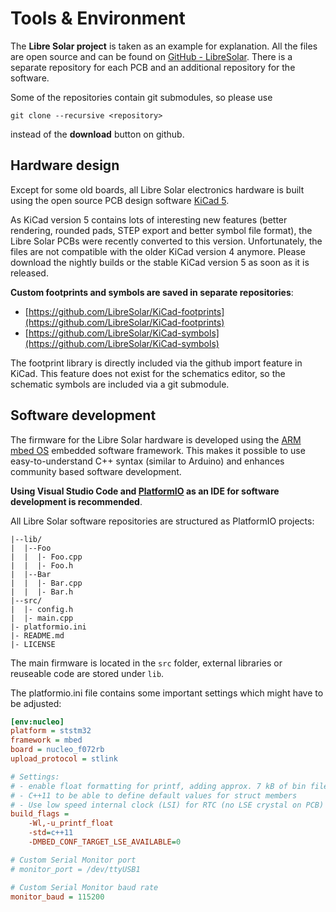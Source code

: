 # Tools & Environment

The **Libre Solar project** is taken as an example for explanation. All the files are open source and can be found on [GitHub - LibreSolar](https://github.com/LibreSolar). There is a separate repository for each PCB and an additional repository for the software.

Some of the repositories contain git submodules, so please use
```
git clone --recursive <repository>
```
instead of the **download** button on github.

## Hardware design

Except for some old boards, all Libre Solar electronics hardware is built using the open source PCB design software [KiCad 5](http://kicad-pcb.org/).

As KiCad version 5 contains lots of interesting new features (better rendering, rounded pads, STEP export and better symbol file format), the Libre Solar PCBs were recently converted to this version. Unfortunately, the files are not compatible with the older KiCad version 4 anymore. Please download the nightly builds or the stable KiCad version 5 as soon as it is released.

**Custom footprints and symbols are saved in separate repositories**:

* [https://github.com/LibreSolar/KiCad-footprints](https://github.com/LibreSolar/KiCad-footprints)
* [https://github.com/LibreSolar/KiCad-symbols](https://github.com/LibreSolar/KiCad-symbols)

The footprint library is directly included via the github import feature in KiCad. This feature does not exist for the schematics editor, so the schematic symbols are included via a git submodule.

## Software development

The firmware for the Libre Solar hardware is developed using the [ARM mbed OS](https://developer.mbed.org/) embedded software framework. This makes it possible to use easy-to-understand C++ syntax (similar to Arduino) and enhances community based software development.

**Using Visual Studio Code and [PlatformIO](http://platformio.org/) as an IDE for software development is recommended**.

All Libre Solar software repositories are structured as PlatformIO projects:

```
|--lib/
|  |--Foo
|  |  |- Foo.cpp
|  |  |- Foo.h
|  |--Bar
|  |  |- Bar.cpp
|  |  |- Bar.h
|--src/
|  |- config.h
|  |- main.cpp
|- platformio.ini
|- README.md
|- LICENSE
```

The main firmware is located in the `src` folder, external libraries or reuseable code are stored under `lib`.

The platformio.ini file contains some important settings which might have to be adjusted:

```ini
[env:nucleo]
platform = ststm32
framework = mbed
board = nucleo_f072rb
upload_protocol = stlink

# Settings:
# - enable float formatting for printf, adding approx. 7 kB of bin file size
# - C++11 to be able to define default values for struct members
# - Use low speed internal clock (LSI) for RTC (no LSE crystal on PCB)
build_flags =
    -Wl,-u_printf_float
    -std=c++11
    -DMBED_CONF_TARGET_LSE_AVAILABLE=0

# Custom Serial Monitor port
# monitor_port = /dev/ttyUSB1

# Custom Serial Monitor baud rate
monitor_baud = 115200
```
